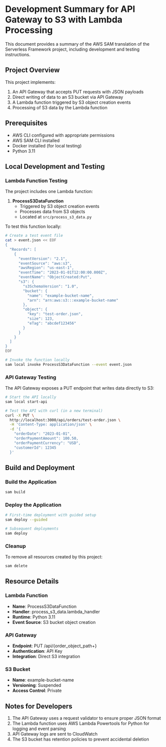 # Development Summary for API Gateway to S3 with Lambda Processing

This document provides a summary of the AWS SAM translation of the Serverless Framework project, including development and testing instructions.

## Project Overview

This project implements:
1. An API Gateway that accepts PUT requests with JSON payloads
2. Direct writing of data to an S3 bucket via API Gateway
3. A Lambda function triggered by S3 object creation events
4. Processing of S3 data by the Lambda function

## Prerequisites

- AWS CLI configured with appropriate permissions
- AWS SAM CLI installed
- Docker installed (for local testing)
- Python 3.11

## Local Development and Testing

### Lambda Function Testing

The project includes one Lambda function:

1. **ProcessS3DataFunction**
   - Triggered by S3 object creation events
   - Processes data from S3 objects
   - Located at `src/process_s3_data.py`

To test this function locally:

```bash
# Create a test event file
cat > event.json << EOF
{
  "Records": [
    {
      "eventVersion": "2.1",
      "eventSource": "aws:s3",
      "awsRegion": "us-east-1",
      "eventTime": "2023-01-01T12:00:00.000Z",
      "eventName": "ObjectCreated:Put",
      "s3": {
        "s3SchemaVersion": "1.0",
        "bucket": {
          "name": "example-bucket-name",
          "arn": "arn:aws:s3:::example-bucket-name"
        },
        "object": {
          "key": "test-order.json",
          "size": 123,
          "eTag": "abcdef123456"
        }
      }
    }
  ]
}
EOF

# Invoke the function locally
sam local invoke ProcessS3DataFunction --event event.json
```

### API Gateway Testing

The API Gateway exposes a PUT endpoint that writes data directly to S3:

```bash
# Start the API locally
sam local start-api

# Test the API with curl (in a new terminal)
curl -X PUT \
  http://localhost:3000/api/orders/test-order.json \
  -H 'Content-Type: application/json' \
  -d '{
    "orderDate": "2023-01-01",
    "orderPaymentAmount": 100.50,
    "orderPaymentCurrency": "USD",
    "customerId": 12345
  }'
```

## Build and Deployment

### Build the Application

```bash
sam build
```

### Deploy the Application

```bash
# First-time deployment with guided setup
sam deploy --guided

# Subsequent deployments
sam deploy
```

### Cleanup

To remove all resources created by this project:

```bash
sam delete
```

## Resource Details

### Lambda Function
- **Name**: ProcessS3DataFunction
- **Handler**: process_s3_data.lambda_handler
- **Runtime**: Python 3.11
- **Event Source**: S3 bucket object creation

### API Gateway
- **Endpoint**: PUT /api/{order_object_path+}
- **Authentication**: API Key
- **Integration**: Direct S3 integration

### S3 Bucket
- **Name**: example-bucket-name
- **Versioning**: Suspended
- **Access Control**: Private

## Notes for Developers

1. The API Gateway uses a request validator to ensure proper JSON format
2. The Lambda function uses AWS Lambda Powertools for Python for logging and event parsing
3. API Gateway logs are sent to CloudWatch
4. The S3 bucket has retention policies to prevent accidental deletion
